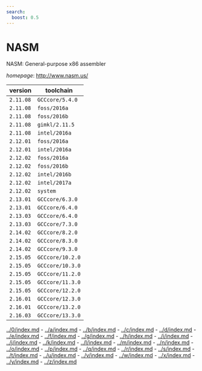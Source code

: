 ```yaml
---
search:
  boost: 0.5
---
```

# NASM

NASM: General-purpose x86 assembler

*homepage*: <http://www.nasm.us/>

version | toolchain
--------|----------
``2.11.08`` | ``GCCcore/5.4.0``
``2.11.08`` | ``foss/2016a``
``2.11.08`` | ``foss/2016b``
``2.11.08`` | ``gimkl/2.11.5``
``2.11.08`` | ``intel/2016a``
``2.12.01`` | ``foss/2016a``
``2.12.01`` | ``intel/2016a``
``2.12.02`` | ``foss/2016a``
``2.12.02`` | ``foss/2016b``
``2.12.02`` | ``intel/2016b``
``2.12.02`` | ``intel/2017a``
``2.12.02`` | ``system``
``2.13.01`` | ``GCCcore/6.3.0``
``2.13.01`` | ``GCCcore/6.4.0``
``2.13.03`` | ``GCCcore/6.4.0``
``2.13.03`` | ``GCCcore/7.3.0``
``2.14.02`` | ``GCCcore/8.2.0``
``2.14.02`` | ``GCCcore/8.3.0``
``2.14.02`` | ``GCCcore/9.3.0``
``2.15.05`` | ``GCCcore/10.2.0``
``2.15.05`` | ``GCCcore/10.3.0``
``2.15.05`` | ``GCCcore/11.2.0``
``2.15.05`` | ``GCCcore/11.3.0``
``2.15.05`` | ``GCCcore/12.2.0``
``2.16.01`` | ``GCCcore/12.3.0``
``2.16.01`` | ``GCCcore/13.2.0``
``2.16.03`` | ``GCCcore/13.3.0``

[../0/index.md](0) - [../a/index.md](a) - [../b/index.md](b) - [../c/index.md](c) - [../d/index.md](d) - [../e/index.md](e) - [../f/index.md](f) - [../g/index.md](g) - [../h/index.md](h) - [../i/index.md](i) - [../j/index.md](j) - [../k/index.md](k) - [../l/index.md](l) - [../m/index.md](m) - [../n/index.md](n) - [../o/index.md](o) - [../p/index.md](p) - [../q/index.md](q) - [../r/index.md](r) - [../s/index.md](s) - [../t/index.md](t) - [../u/index.md](u) - [../v/index.md](v) - [../w/index.md](w) - [../x/index.md](x) - [../y/index.md](y) - [../z/index.md](z)

